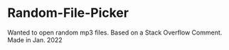 # Random-File-Picker
Wanted to open random mp3 files. Based on a Stack Overflow Comment. Made in Jan. 2022
